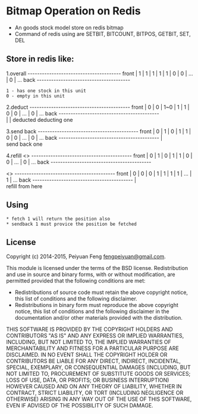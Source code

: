 # Bitmap Operation on Redis  

* An goods stock model store on redis bitmap  
* Command of redis using are SETBIT, BITCOUNT, BITPOS, GETBIT, SET, DEL 

## Store in redis like:
	
1.overall
	   ---------------------------------------
     front | 1 | 1 | 1 | 1 | 1 | 0 | 0 | ... | 0 | ... back
	   ---------------------------------------
	 
	1 - has one stock in this unit
	0 - empty in this unit

2.deduct
	   ------------------------------------------
     front | 0 | 0 | 1~0 | 1 | 1 | 0 | 0 | ... | 0 | ... back
           ------------------------------------------	
	     |        |
        deducted  deducting one

3.send back
           ------------------------------------------
     front | 0 | 1 | 0 | 1 | 1 | 0 | 0 | ... | 0 | ... back
           ------------------------------------------
                 |   
           send back one 

4.refill 
    <<before refilil>>
           ------------------------------------------
     front | 0 | 1 | 0 | 1 | 1 | 0 | 0 | ... | 0 | ... back
           ------------------------------------------

   <<after refill>>
           ------------------------------------------
     front | 0 | 0 | 0 | 1 | 1 | 1 | 1 | ... | 1 | ... back
           ------------------------------------------
                		 |    
           		refill from here 

## Using
	* fetch 1 will return the position also
	* sendback 1 must provice the position be fetched   

## License

Copyright (c) 2014-2015, Peiyuan Feng <fengpeiyuan@gmail.com>.

This module is licensed under the terms of the BSD license.
Redistribution and use in source and binary forms, with or without
modification, are permitted provided that the following conditions
are met:

* Redistributions of source code must retain the above copyright notice, this list of conditions and the following disclaimer.
* Redistributions in binary form must reproduce the above copyright notice, this list of conditions and the following disclaimer in the documentation and/or other materials provided with the distribution.

THIS SOFTWARE IS PROVIDED BY THE COPYRIGHT HOLDERS AND CONTRIBUTORS
"AS IS" AND ANY EXPRESS OR IMPLIED WARRANTIES, INCLUDING, BUT NOT
LIMITED TO, THE IMPLIED WARRANTIES OF MERCHANTABILITY AND FITNESS FOR
A PARTICULAR PURPOSE ARE DISCLAIMED. IN NO EVENT SHALL THE COPYRIGHT
HOLDER OR CONTRIBUTORS BE LIABLE FOR ANY DIRECT, INDIRECT, INCIDENTAL,
SPECIAL, EXEMPLARY, OR CONSEQUENTIAL DAMAGES (INCLUDING, BUT NOT LIMITED
TO, PROCUREMENT OF SUBSTITUTE GOODS OR SERVICES; LOSS OF USE, DATA, OR
PROFITS; OR BUSINESS INTERRUPTION) HOWEVER CAUSED AND ON ANY THEORY OF
LIABILITY, WHETHER IN CONTRACT, STRICT LIABILITY, OR TORT (INCLUDING
NEGLIGENCE OR OTHERWISE) ARISING IN ANY WAY OUT OF THE USE OF THIS
SOFTWARE, EVEN IF ADVISED OF THE POSSIBILITY OF SUCH DAMAGE.
